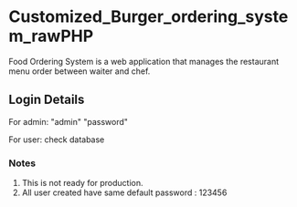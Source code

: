 # Customized_Burger_ordering_system_rawPHP
Food Ordering System is a web application that manages the restaurant menu order between waiter and chef.

## Login Details
For admin:
"admin"
"password"

For user:
check database




### Notes
1. This is not ready for production.
2. All user created have same default password : 123456
